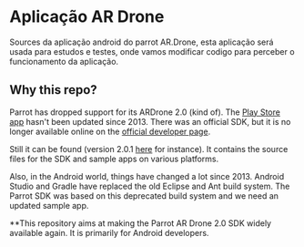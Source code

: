 # Aplicação AR Drone
Sources da aplicação android do parrot AR.Drone, esta aplicação será usada para estudos e testes, onde vamos modificar codigo para perceber o funcionamento da aplicação.

## Why this repo?

Parrot has dropped support for its ARDrone 2.0 (kind of).
The [Play Store app](https://play.google.com/store/apps/details?id=com.parrot.freeflight&hl=en) hasn't been updated since 2013.
There was an official SDK, but it is no longer available online on the [official developer page](http://ardrone2.parrot.com/developer-zone/).

Still it can be found (version 2.0.1 [here](http://forum.developer.parrot.com/t/whats-the-state-of-the-sdk-support-for-ar-drone-2-0-ardrone-sdk-2-0-1-tar-gz/314) for instance).
It contains the source files for the SDK and sample apps on various platforms.

Also, in the Android world, things have changed a lot since 2013.
Android Studio and Gradle have replaced the old Eclipse and Ant build system.
The Parrot SDK was based on this deprecated build system and we need an updated sample app.

**This repository aims at making the Parrot AR Drone 2.0 SDK widely available again.
It is primarily for Android developers.
